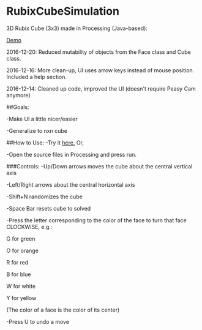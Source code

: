 # RubixCubeSimulation
3D Rubix Cube (3x3) made in Processing (Java-based): 

[Demo](https://www.openprocessing.org/sketch/395881)


2016-12-20: Reduced mutability of objects from the Face class and Cube class.

2016-12-16: More clean-up, UI uses arrow keys instead of mouse position. Included a help section.

2016-12-14: Cleaned up code, improved the UI (doesn't require Peasy Cam anymore)

##Goals:

-Make UI a little nicer/easier

-Generalize to nxn cube

##How to Use:
-Try it [here.](https://www.openprocessing.org/sketch/395881) Or,

-Open the source files in Processing and press run.

###Controls:
-Up/Down arrows moves the cube about the central vertical axis

-Left/Right arrows about the central horizontal axis

-Shift+N randomizes the cube

-Space Bar resets cube to solved

-Press the letter corresponding to the color of the face to turn that face CLOCKWISE, e.g.:

G for green

O for orange

R for red

B for blue

W for white

Y for yellow

(The color of a face is the color of its center)

-Press U to undo a move
